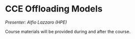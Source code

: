 # CCE Offloading Models

*Presenter: Alfio Lazzaro (HPE)*

Course materials will be provided during and after the course.

<!--
Temporary location of materials (for the lifetime of the training project):

-   Slides: `/project/project_465001098/Slides/HPE/06_Directives_Programming.pdf`
-->

<!--
Archived materials on LUMI:

-   Slides: `/appl/local/training/4day-20240423/files/LUMI-4day-20240423-1_09_Offload_CCE.pdf`

-   Recording: `/appl/local/training/4day-20240423/recordings/1_09_Offload_CCE.mp4`

These materials can only be distributed to actual users of LUMI (active user account).
-->
